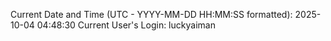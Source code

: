 Current Date and Time (UTC - YYYY-MM-DD HH:MM:SS formatted): 2025-10-04 04:48:30
Current User's Login: luckyaiman
